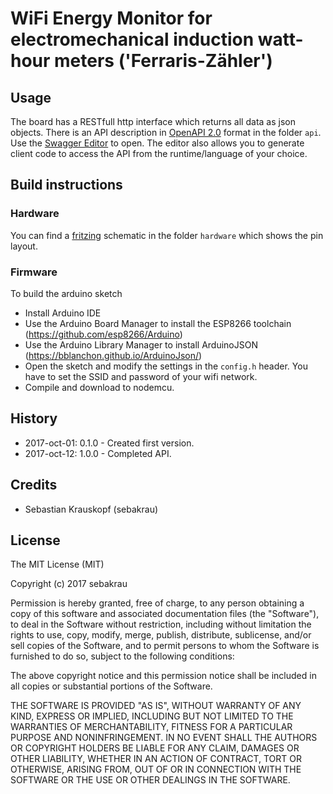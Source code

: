 # WiFi Energy Monitor for electromechanical induction watt-hour meters ('Ferraris-Zähler')

## Usage
The board has a RESTfull http interface which returns all data as json objects.
There is an API description in [OpenAPI 2.0](https://github.com/OAI/OpenAPI-Specification) format in the folder `api`. 
Use the [Swagger Editor](https://editor.swagger.io/) to open. The editor also allows you to generate client code 
to access the API from the runtime/language of your choice.

## Build instructions

### Hardware
You can find a [fritzing](http://fritzing.org) schematic in the folder `hardware` which shows the pin layout. 

### Firmware
To build the arduino sketch
- Install Arduino IDE
 - Use the Arduino Board Manager to install the ESP8266 toolchain (https://github.com/esp8266/Arduino) 
 - Use the Arduino Library Manager to install ArduinoJSON (https://bblanchon.github.io/ArduinoJson/)
- Open the sketch and modify the settings in the `config.h` header. You have to set the SSID and password of your wifi network.
- Compile and download to nodemcu.

## History
- 2017-oct-01: 0.1.0 - Created first version.
- 2017-oct-12: 1.0.0 - Completed API.

## Credits
- Sebastian Krauskopf (sebakrau)

## License
The MIT License (MIT)

Copyright (c) 2017 sebakrau

Permission is hereby granted, free of charge, to any person obtaining a copy
of this software and associated documentation files (the "Software"), to deal
in the Software without restriction, including without limitation the rights
to use, copy, modify, merge, publish, distribute, sublicense, and/or sell
copies of the Software, and to permit persons to whom the Software is
furnished to do so, subject to the following conditions:

The above copyright notice and this permission notice shall be included in all
copies or substantial portions of the Software.

THE SOFTWARE IS PROVIDED "AS IS", WITHOUT WARRANTY OF ANY KIND, EXPRESS OR
IMPLIED, INCLUDING BUT NOT LIMITED TO THE WARRANTIES OF MERCHANTABILITY,
FITNESS FOR A PARTICULAR PURPOSE AND NONINFRINGEMENT. IN NO EVENT SHALL THE
AUTHORS OR COPYRIGHT HOLDERS BE LIABLE FOR ANY CLAIM, DAMAGES OR OTHER
LIABILITY, WHETHER IN AN ACTION OF CONTRACT, TORT OR OTHERWISE, ARISING FROM,
OUT OF OR IN CONNECTION WITH THE SOFTWARE OR THE USE OR OTHER DEALINGS IN THE
SOFTWARE.
